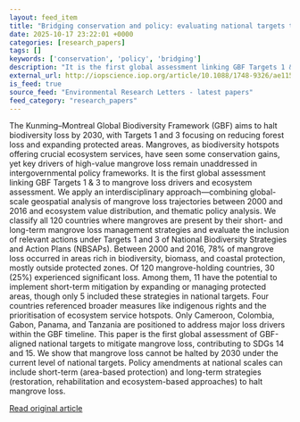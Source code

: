 ```yaml
---
layout: feed_item
title: "Bridging conservation and policy: evaluating national targets to reduce mangrove loss under the Kunming–Montreal biodiversity framework"
date: 2025-10-17 23:22:01 +0000
categories: [research_papers]
tags: []
keywords: ['conservation', 'policy', 'bridging']
description: "It is the first global assessment linking GBF Targets 1 & 3 to mangrove loss drivers and ecosystem assessment"
external_url: http://iopscience.iop.org/article/10.1088/1748-9326/ae1150
is_feed: true
source_feed: "Environmental Research Letters - latest papers"
feed_category: "research_papers"
---
```


The Kunming–Montreal Global Biodiversity Framework (GBF) aims to halt biodiversity loss by 2030, with Targets 1 and 3 focusing on reducing forest loss and expanding protected areas. Mangroves, as biodiversity hotspots offering crucial ecosystem services, have seen some conservation gains, yet key drivers of high-value mangrove loss remain unaddressed in intergovernmental policy frameworks. It is the first global assessment linking GBF Targets 1 & 3 to mangrove loss drivers and ecosystem assessment. We apply an interdisciplinary approach—combining global-scale geospatial analysis of mangrove loss trajectories between 2000 and 2016 and ecosystem value distribution, and thematic policy analysis. We classify all 120 countries where mangroves are present by their short- and long-term mangrove loss management strategies and evaluate the inclusion of relevant actions under Targets 1 and 3 of National Biodiversity Strategies and Action Plans (NBSAPs). Between 2000 and 2016, 78% of mangrove loss occurred in areas rich in biodiversity, biomass, and coastal protection, mostly outside protected zones. Of 120 mangrove-holding countries, 30 (25%) experienced significant loss. Among them, 11 have the potential to implement short-term mitigation by expanding or managing protected areas, though only 5 included these strategies in national targets. Four countries referenced broader measures like indigenous rights and the prioritisation of ecosystem service hotspots. Only Cameroon, Colombia, Gabon, Panama, and Tanzania are positioned to address major loss drivers within the GBF timeline. This paper is the first global assessment of GBF-aligned national targets to mitigate mangrove loss, contributing to SDGs 14 and 15. We show that mangrove loss cannot be halted by 2030 under the current level of national targets. Policy amendments at national scales can include short-term (area-based protection) and long-term strategies (restoration, rehabilitation and ecosystem-based approaches) to halt mangrove loss.

[Read original article](http://iopscience.iop.org/article/10.1088/1748-9326/ae1150)
